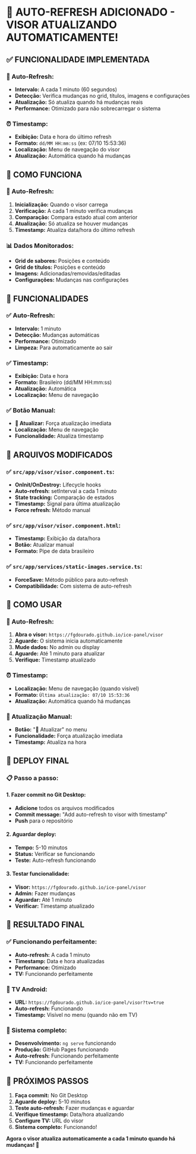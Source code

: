 # 🔄 AUTO-REFRESH ADICIONADO - VISOR ATUALIZANDO AUTOMATICAMENTE!

## ✅ FUNCIONALIDADE IMPLEMENTADA

### **🔄 Auto-Refresh:**
- **Intervalo:** A cada 1 minuto (60 segundos)
- **Detecção:** Verifica mudanças no grid, títulos, imagens e configurações
- **Atualização:** Só atualiza quando há mudanças reais
- **Performance:** Otimizado para não sobrecarregar o sistema

### **⏰ Timestamp:**
- **Exibição:** Data e hora do último refresh
- **Formato:** `dd/MM HH:mm:ss` (ex: 07/10 15:53:36)
- **Localização:** Menu de navegação do visor
- **Atualização:** Automática quando há mudanças

## 🚀 COMO FUNCIONA

### **🔄 Auto-Refresh:**
1. **Inicialização:** Quando o visor carrega
2. **Verificação:** A cada 1 minuto verifica mudanças
3. **Comparação:** Compara estado atual com anterior
4. **Atualização:** Só atualiza se houver mudanças
5. **Timestamp:** Atualiza data/hora do último refresh

### **📊 Dados Monitorados:**
- **Grid de sabores:** Posições e conteúdo
- **Grid de títulos:** Posições e conteúdo
- **Imagens:** Adicionadas/removidas/editadas
- **Configurações:** Mudanças nas configurações

## 🎯 FUNCIONALIDADES

### **✅ Auto-Refresh:**
- **Intervalo:** 1 minuto
- **Detecção:** Mudanças automáticas
- **Performance:** Otimizado
- **Limpeza:** Para automaticamente ao sair

### **✅ Timestamp:**
- **Exibição:** Data e hora
- **Formato:** Brasileiro (dd/MM HH:mm:ss)
- **Atualização:** Automática
- **Localização:** Menu de navegação

### **✅ Botão Manual:**
- **🔄 Atualizar:** Força atualização imediata
- **Localização:** Menu de navegação
- **Funcionalidade:** Atualiza timestamp

## 📁 ARQUIVOS MODIFICADOS

### **✅ `src/app/visor/visor.component.ts`:**
- **OnInit/OnDestroy:** Lifecycle hooks
- **Auto-refresh:** setInterval a cada 1 minuto
- **State tracking:** Comparação de estados
- **Timestamp:** Signal para última atualização
- **Force refresh:** Método manual

### **✅ `src/app/visor/visor.component.html`:**
- **Timestamp:** Exibição da data/hora
- **Botão:** Atualizar manual
- **Formato:** Pipe de data brasileiro

### **✅ `src/app/services/static-images.service.ts`:**
- **ForceSave:** Método público para auto-refresh
- **Compatibilidade:** Com sistema de auto-refresh

## 🎯 COMO USAR

### **🔄 Auto-Refresh:**
1. **Abra o visor:** `https://fgdourado.github.io/ice-panel/visor`
2. **Aguarde:** O sistema inicia automaticamente
3. **Mude dados:** No admin ou display
4. **Aguarde:** Até 1 minuto para atualizar
5. **Verifique:** Timestamp atualizado

### **⏰ Timestamp:**
- **Localização:** Menu de navegação (quando visível)
- **Formato:** `Última atualização: 07/10 15:53:36`
- **Atualização:** Automática quando há mudanças

### **🔄 Atualização Manual:**
- **Botão:** "🔄 Atualizar" no menu
- **Funcionalidade:** Força atualização imediata
- **Timestamp:** Atualiza na hora

## 🚀 DEPLOY FINAL

### **📋 Passo a passo:**

#### **1. Fazer commit no Git Desktop:**
- **Adicione** todos os arquivos modificados
- **Commit message:** "Add auto-refresh to visor with timestamp"
- **Push** para o repositório

#### **2. Aguardar deploy:**
- **Tempo:** 5-10 minutos
- **Status:** Verificar se funcionando
- **Teste:** Auto-refresh funcionando

#### **3. Testar funcionalidade:**
- **Visor:** `https://fgdourado.github.io/ice-panel/visor`
- **Admin:** Fazer mudanças
- **Aguardar:** Até 1 minuto
- **Verificar:** Timestamp atualizado

## 🎉 RESULTADO FINAL

### **✅ Funcionando perfeitamente:**
- **Auto-refresh:** A cada 1 minuto
- **Timestamp:** Data e hora atualizadas
- **Performance:** Otimizado
- **TV:** Funcionando perfeitamente

### **📱 TV Android:**
- **URL:** `https://fgdourado.github.io/ice-panel/visor?tv=true`
- **Auto-refresh:** Funcionando
- **Timestamp:** Visível no menu (quando não em TV)

### **🚀 Sistema completo:**
- **Desenvolvimento:** `ng serve` funcionando
- **Produção:** GitHub Pages funcionando
- **Auto-refresh:** Funcionando perfeitamente
- **TV:** Funcionando perfeitamente

## 🚀 PRÓXIMOS PASSOS

1. **Faça commit:** No Git Desktop
2. **Aguarde deploy:** 5-10 minutos
3. **Teste auto-refresh:** Fazer mudanças e aguardar
4. **Verifique timestamp:** Data/hora atualizando
5. **Configure TV:** URL do visor
6. **Sistema completo:** Funcionando!

**Agora o visor atualiza automaticamente a cada 1 minuto quando há mudanças! 🎯**
